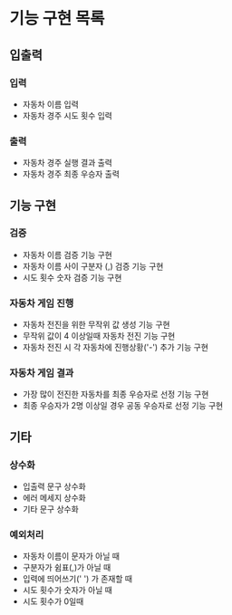 # 기능 구현 목록

## 입출력

### 입력

- 자동차 이름 입력
- 자동차 경주 시도 횟수 입력

### 출력

- 자동차 경주 실행 결과 출력
- 자동차 경주 최종 우승자 출력

## 기능 구현

### 검증

- 자동차 이름 검증 기능 구현
- 자동차 이름 사이 구분자 (,) 검증 기능 구현
- 시도 횟수 숫자 검증 기능 구현

### 자동차 게임 진행

- 자동차 전진을 위한 무작위 값 생성 기능 구현
- 무작위 값이 4 이상일때 자동차 전진 기능 구현
- 자동차 전진 시 각 자동차에 진행상황('-') 추가 기능 구현

### 자동차 게임 결과

- 가장 많이 전진한 자동차를 최종 우승자로 선정 기능 구현
- 최종 우승자가 2명 이상일 경우 공동 우승자로 선정 기능 구현

## 기타

### 상수화

- 입출력 문구 상수화
- 에러 메세지 상수화
- 기타 문구 상수화

### 예외처리

- 자동차 이름이 문자가 아닐 때
- 구분자가 쉼표(,)가 아닐 때
- 입력에 띄어쓰기(' ') 가 존재할 때
- 시도 횟수가 숫자가 아닐 때
- 시도 횟수가 0일때

